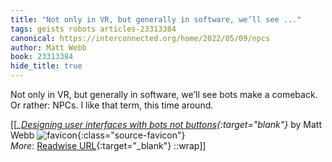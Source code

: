 ```yaml
---
title: "Not only in VR, but generally in software, we’ll see ..."
tags: geists robots articles-23313384
canonical: https://interconnected.org/home/2022/05/09/npcs
author: Matt Webb
book: 23313384
hide_title: true
---
```


Not only in VR, but generally in software, we’ll see bots make a comeback. Or rather: NPCs. I like that term, this time around.


[[<cite>_[Designing user interfaces with bots not buttons](https://interconnected.org/home/2022/05/09/npcs){:target="_blank"}_</cite> by Matt Webb ![favicon](https://s2.googleusercontent.com/s2/favicons?domain=interconnected.org){:class="source-favicon"}<br>
_More_: [Readwise URL](https://readwise.io/open/457090438){:target="_blank"}
::wrap]]
